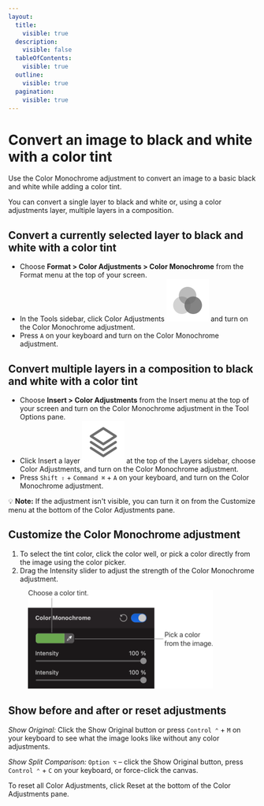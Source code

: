 ```yaml
---
layout:
  title:
    visible: true
  description:
    visible: false
  tableOfContents:
    visible: true
  outline:
    visible: true
  pagination:
    visible: true
---
```


# Convert an image to black and white with a color tint

Use the Color Monochrome adjustment to convert an image to a basic black and white while adding a color tint.

You can convert a single layer to black and white or, using a color adjustments layer, multiple layers in a composition.

## Convert a currently selected layer to black and white with a color tint

* Choose **Format > Color Adjustments > Color Monochrome** from the Format menu at the top of your screen.
* In the Tools sidebar, click Color Adjustments <img src="../.gitbook/assets/Color-Adjustments.png" alt="" data-size="line"> and turn on the Color Monochrome adjustment.
* Press `A` on your keyboard and turn on the Color Monochrome adjustment.

## Convert multiple layers in a composition to black and white with a color tint

* Choose **Insert > Color Adjustments** from the Insert menu at the top of your screen and turn on the Color Monochrome adjustment in the Tool Options pane.
* Click Insert a layer <img src="../.gitbook/assets/Layer.png" alt="" data-size="line"> at the top of the Layers sidebar, choose Color Adjustments, and turn on the Color Monochrome adjustment.
* Press `Shift ⇧` + `Command ⌘` + `A` on your keyboard, and turn on the Color Monochrome adjustment.

:bulb: **Note:** If the adjustment isn't visible, you can turn it on from the Customize menu at the bottom of the Color Adjustments pane.

## Customize the Color Monochrome adjustment

1. To select the tint color, click the color well, or pick a color directly from the image using the color picker.
2. Drag the Intensity slider to adjust the strength of the Color Monochrome adjustment.

<div align="left">

<figure><img src="../.gitbook/assets/image (11).png" alt="" width="375"><figcaption></figcaption></figure>

</div>

## Show before and after or reset adjustments

_Show Original:_ Click the Show Original button or press `Control ⌃` + `M` on your keyboard to see what the image looks like without any color adjustments.

_Show Split Comparison:_ `Option ⌥` – click the Show Original button, press `Control ⌃` + `C` on your keyboard, or force-click the canvas.

To reset all Color Adjustments, click Reset at the bottom of the Color Adjustments pane.
